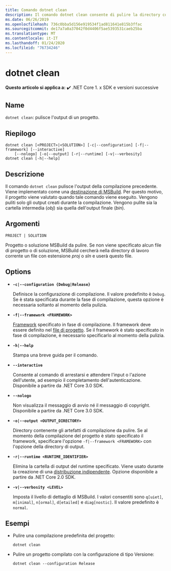 ```yaml
---
title: Comando dotnet clean
description: Il comando dotnet clean consente di pulire la directory corrente.
ms.date: 06/26/2019
ms.openlocfilehash: 736c0bba5d156e919534f1ad811641e815b3ffac
ms.sourcegitcommit: de17a7a0a37042f0d4406f5ae5393531caeb25ba
ms.translationtype: MT
ms.contentlocale: it-IT
ms.lasthandoff: 01/24/2020
ms.locfileid: "76734246"
---
```

# <a name="dotnet-clean"></a>dotnet clean

**Questo articolo si applica a:** ✔️ .NET Core 1. x SDK e versioni successive

<!-- todo: uncomment when all CLI commands are reviewed
[!INCLUDE [topic-appliesto-net-core-all](../../../includes/topic-appliesto-net-core-all.md)]
-->

## <a name="name"></a>Name

`dotnet clean`: pulisce l'output di un progetto.

## <a name="synopsis"></a>Riepilogo

```dotnetcli
dotnet clean [<PROJECT>|<SOLUTION>] [-c|--configuration] [-f|--framework] [--interactive]
    [--nologo] [-o|--output] [-r|--runtime] [-v|--verbosity]
dotnet clean [-h|--help]
```

## <a name="description"></a>Descrizione

Il comando `dotnet clean` pulisce l'output della compilazione precedente. Viene implementato come una [destinazione di MSBuild](/visualstudio/msbuild/msbuild-targets). Per questo motivo, il progetto viene valutato quando tale comando viene eseguito. Vengono puliti solo gli output creati durante la compilazione. Vengono pulite sia la cartella intermedia (*obj*) sia quella dell'output finale (*bin*).

## <a name="arguments"></a>Argomenti

`PROJECT | SOLUTION`

Progetto o soluzione MSBuild da pulire. Se non viene specificato alcun file di progetto o di soluzione, MSBuild cercherà nella directory di lavoro corrente un file con estensione *proj* o *sln* e userà questo file.

## <a name="options"></a>Options

* **`-c|--configuration {Debug|Release}`**

  Definisce la configurazione di compilazione. Il valore predefinito è `Debug`. Se è stata specificata durante la fase di compilazione, questa opzione è necessaria soltanto al momento della pulizia.

* **`-f|--framework <FRAMEWORK>`**

  [Framework](../../standard/frameworks.md) specificato in fase di compilazione. Il framework deve essere definito nel [file di progetto](csproj.md). Se il framework è stato specificato in fase di compilazione, è necessario specificarlo al momento della pulizia.

* **`-h|--help`**

  Stampa una breve guida per il comando.

* **`--interactive`**

  Consente al comando di arrestarsi e attendere l'input o l'azione dell'utente, ad esempio il completamento dell'autenticazione. Disponibile a partire da .NET Core 3.0 SDK.

* **`--nologo`**

  Non visualizza il messaggio di avvio né il messaggio di copyright. Disponibile a partire da .NET Core 3.0 SDK.

* **`-o|--output <OUTPUT_DIRECTORY>`**

  Directory contenente gli artefatti di compilazione da pulire. Se al momento della compilazione del progetto è stato specificato il framework, specificare l'opzione `-f|--framework <FRAMEWORK>` con l'opzione della directory di output.

* **`-r|--runtime <RUNTIME_IDENTIFIER>`**

  Elimina la cartella di output del runtime specificato. Viene usato durante la creazione di una [distribuzione indipendente](../deploying/index.md#self-contained-deployments-scd). Opzione disponibile a partire da .NET Core 2.0 SDK.

* **`-v|--verbosity <LEVEL>`**

  Imposta il livello di dettaglio di MSBuild. I valori consentiti sono `q[uiet]`, `m[inimal]`, `n[ormal]`, `d[etailed]` e `diag[nostic]`. Il valore predefinito è `normal`.

## <a name="examples"></a>Esempi

* Pulire una compilazione predefinita del progetto:

  ```dotnetcli
  dotnet clean
  ```

* Pulire un progetto compilato con la configurazione di tipo Versione:

  ```dotnetcli
  dotnet clean --configuration Release
  ```
